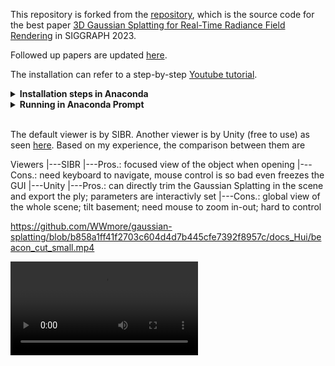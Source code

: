 This repository is forked from the [repository](https://github.com/graphdeco-inria/gaussian-splatting), which is the source code for the best paper [3D Gaussian Splatting for Real-Time Radiance Field Rendering](https://repo-sam.inria.fr/fungraph/3d-gaussian-splatting/) in SIGGRAPH 2023.

Followed up papers are updated [here](https://github.com/MrNeRF/awesome-3D-gaussian-splatting).

The installation can refer to a step-by-step [Youtube tutorial](https://www.youtube.com/watch?v=UXtuigy_wYc).

<details>
<summary><span style="font-weight: bold;">Installation steps in Anaconda</span></summary>
  - open Anaconda Prompt
  - cd C:User/<username>
  - git clone https://github.com/graphdeco-inria/gaussian-splatting --recursive
  - SET DISTUTILS_USE_SDK=1
  - conda env create --file environment.yml
  - conda activate gaussian_splatting
  #### Below packages may be needed
  - conda install -c conda-forge pillow
  - python3 -m pip install -U pip
  - python3 -m pip install pillow-heif
  - conda install -c conda-forge pcl
  - conda install -c open3d-admin open3d
  - conda install -c anaconda numpy
  #### if error: Importing the numpy C-extensions failed.
  - pip install setuptools
  - pip install numpy
  - pip install cupy
  - pip install probreg
  - pip install pillow-heif
</details>

<details>
<summary><span style="font-weight: bold;">Running in Anaconda Prompt</span></summary>
  - open Anaconda Prompt
  - conda activate gaussian_splatting
  - cd C:\User\<username>\gaussian-splatting
  - put images in the folder data/input
  - python convert.py -s data (wait within 5 mins)
  - python train.py -s data (wait around 1h)
  - output GaussianSplatting ply appears in the folder output/<name>
  - rename <name> to out
  - cd viewers/bin
  - SIBR_gaussianViewer_app.exe -m C:\Users\<username>\gaussian-splatting\output\out 
  - the GUI pops up, if not, may the CUDA support problem.
</details>
<br>

The default viewer is by SIBR. Another viewer is by Unity (free to use) as seen [here](https://github.com/aras-p/UnityGaussianSplatting). Based on my experience, the comparison between them are

Viewers
|---SIBR
    |---Pros.: focused view of the object when opening
    |---Cons.: need keyboard to navigate, mouse control is so bad even freezes the GUI
|---Unity
    |---Pros.: can directly trim the Gaussian Splatting in the scene and export the ply; parameters are interactivly set
    |---Cons.: global view of the whole scene; tilt basement; need mouse to zoom in-out; hard to control


https://github.com/WWmore/gaussian-splatting/blob/b858a1ff41f2703c604d4d7b445cfe7392f8957c/docs_Hui/beacon_cut_small.mp4


![KAUST Beacon](docs_Hui/beacon_cut_small.mp4)